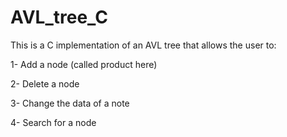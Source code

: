 # AVL_tree_C

This is a C implementation of an AVL tree that allows the user to:

1- Add a node (called product here)

2- Delete a node

3- Change the data of a note

4- Search for a node

